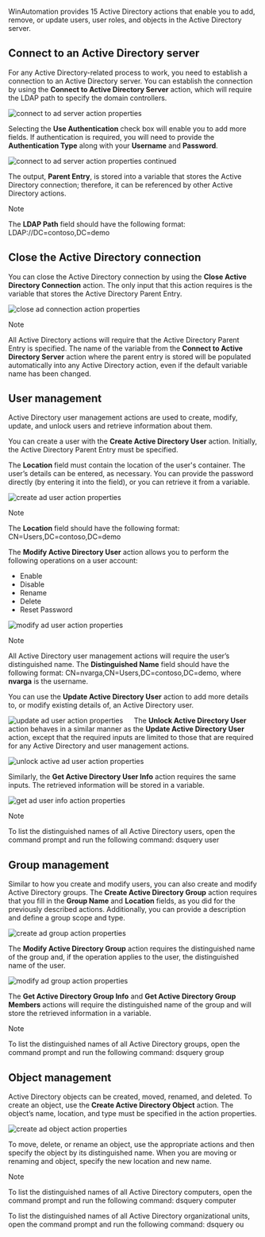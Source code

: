 WinAutomation provides 15 Active Directory actions that enable you to add, remove, or update users, user roles, and objects in the Active Directory server.

## Connect to an Active Directory server

For any Active Directory-related process to work, you need to establish a connection to an Active Directory server. You can establish the connection by using the **Connect to Active Directory Server** action, which will require the LDAP path to specify the domain controllers.
 

![connect to ad server action properties](..\media\connect-to-ad-server-action-properties.png)

Selecting the **Use Authentication** check box will enable you to add more fields. If authentication is required, you will need to provide the **Authentication Type** along with your **Username** and **Password**.
  
![connect to ad server action properties continued](..\media\connect-to-ad-server-action-properties-continued.png)

The output, **Parent Entry**, is stored into a variable that stores the Active Directory connection; therefore, it can be referenced by other Active Directory actions.

> [!NOTE]
> The **LDAP Path** field should have the following format:
> LDAP://DC=contoso,DC=demo

## Close the Active Directory connection

You can close the Active Directory connection by using the **Close Active Directory Connection** action. The only input that this action requires is the variable that stores the Active Directory Parent Entry.
  
![close ad connection action properties](..\media\close-ad-connection-action-properties.png)

> [!NOTE]
> All Active Directory actions will require that the Active Directory Parent Entry is specified. The name of the variable from the **Connect to Active Directory Server** action where the parent entry is stored will be populated automatically into any Active Directory action, even if the default variable name has been changed.
 
## User management

Active Directory user management actions are used to create, modify, update, and unlock users and retrieve information about them. 

You can create a user with the **Create Active Directory User** action. Initially, the Active Directory Parent Entry must be specified. 

The **Location** field must contain the location of the user's container. The user’s details can be entered, as necessary. You can provide the password directly (by entering it into the field), or you can retrieve it from a variable.
  
![create ad user action properties](..\media\create-ad-user-action-properties.png)

> [!NOTE]
> The **Location** field should have the following format:
> CN=Users,DC=contoso,DC=demo
 

The **Modify Active Directory User** action allows you to perform the following operations on a user account:

- Enable
- Disable
- Rename
- Delete
- Reset Password
  
![modify ad user action properties](..\media\modify-ad-user-action-properties.png)

> [!NOTE]
> All Active Directory user management actions will require the user’s distinguished name. The **Distinguished Name** field should have the following format:
> CN=nvarga,CN=Users,DC=contoso,DC=demo, 
> where **nvarga** is the username.

You can use the **Update Active Directory User** action to add more details to, or modify existing details of, an Active Directory user.
  
![update ad user action properties](..\media\update-ad-user-action-properties.png)
 
The **Unlock Active Directory User** action behaves in a similar manner as the **Update Active Directory User** action, except that the required inputs are limited to those that are required for any Active Directory and user management actions.
  
![unlock active ad user action properties](..\media\unlock-active-ad-user-action-properties.png)

Similarly, the **Get Active Directory User Info** action requires the same inputs. The retrieved information will be stored in a variable.
  
![get ad user info action properties](..\media\get-ad-user-info-action-properties.png)

> [!NOTE]
> To list the distinguished names of all Active Directory users, open the command prompt and run the following command:
dsquery user

## Group management

Similar to how you create and modify users, you can also create and modify Active Directory groups. The **Create Active Directory Group** action requires that you fill in the **Group Name** and **Location** fields, as you did for the previously described actions. Additionally, you can provide a description and define a group scope and type.
  
![create ad group action properties](..\media\create-ad-group-action-properties.png)

The **Modify Active Directory Group** action requires the distinguished name of the group and, if the operation applies to the user, the distinguished name of the user.
  
![modify ad group action properties](..\media\modify-ad-group-action-properties.png)

The **Get Active Directory Group Info** and **Get Active Directory Group Members** actions will require the distinguished name of the group and will store the retrieved information in a variable.

> [!NOTE]
> To list the distinguished names of all Active Directory groups, open the command prompt and run the following command:
> dsquery group

## Object management

Active Directory objects can be created, moved, renamed, and deleted. To create an object, use the **Create Active Directory Object** action. The object’s name, location, and type must be specified in the action properties.
  
![create ad object action properties](..\media\create-ad-object-action-properties.png)

To move, delete, or rename an object, use the appropriate actions and then specify the object by its distinguished name. When you are moving or renaming and object, specify the new location and new name.

> [!NOTE]
> To list the distinguished names of all Active Directory computers, open the command prompt and run the following command:
> dsquery computer
> 
> To list the distinguished names of all Active Directory organizational units, open the command prompt and run the following command:
> dsquery ou
